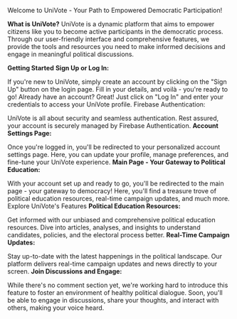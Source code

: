 
Welcome to UniVote - Your Path to Empowered Democratic Participation!

**What is UniVote?**
UniVote is a dynamic platform that aims to empower citizens like you to become active participants in the democratic process. Through our user-friendly interface and comprehensive features, we provide the tools and resources you need to make informed decisions and engage in meaningful political discussions.

**Getting Started**
**Sign Up or Log In:**

If you're new to UniVote, simply create an account by clicking on the "Sign Up" button on the login page. Fill in your details, and voilà - you're ready to go!
Already have an account? Great! Just click on "Log In" and enter your credentials to access your UniVote profile.
Firebase Authentication:

UniVote is all about security and seamless authentication. Rest assured, your account is securely managed by Firebase Authentication.
**Account Settings Page:**

Once you're logged in, you'll be redirected to your personalized account settings page. Here, you can update your profile, manage preferences, and fine-tune your UniVote experience.
**Main Page - Your Gateway to Political Education:**

With your account set up and ready to go, you'll be redirected to the main page - your gateway to democracy! Here, you'll find a treasure trove of political education resources, real-time campaign updates, and much more.
Explore UniVote's Features
**Political Education Resources:**

Get informed with our unbiased and comprehensive political education resources. Dive into articles, analyses, and insights to understand candidates, policies, and the electoral process better.
**Real-Time Campaign Updates:**

Stay up-to-date with the latest happenings in the political landscape. Our platform delivers real-time campaign updates and news directly to your screen.
**Join Discussions and Engage:**

While there's no comment section yet, we're working hard to introduce this feature to foster an environment of healthy political dialogue. Soon, you'll be able to engage in discussions, share your thoughts, and interact with others, making your voice heard.
